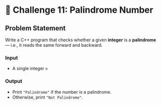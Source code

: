 # 🔄 Challenge 11: Palindrome Number

## Problem Statement

Write a C++ program that checks whether a given **integer** is a **palindrome** — i.e., it reads the same forward and backward.

### Input
- A single integer `n`

### Output
- Print `"Palindrome"` if the number is a palindrome.
- Otherwise, print `"Not Palindrome"`.